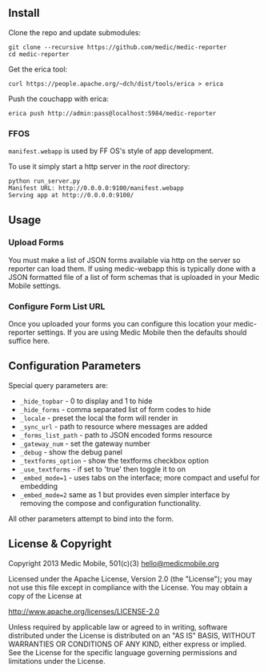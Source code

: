 ## Install

Clone the repo and update submodules:

    git clone --recursive https://github.com/medic/medic-reporter
    cd medic-reporter

Get the erica tool:

    curl https://people.apache.org/~dch/dist/tools/erica > erica

Push the couchapp with erica:

    erica push http://admin:pass@localhost:5984/medic-reporter

### FFOS

`manifest.webapp` is used by FF OS's style of app development.

To use it simply start a http server in the _root_ directory:

    python run_server.py
    Manifest URL: http://0.0.0.0:9100/manifest.webapp
    Serving app at http://0.0.0.0:9100/

## Usage

### Upload Forms

You must make a list of JSON forms available via http on the server so reporter
can load them. If using medic-webapp this is typically done with a JSON
formatted file of a list of form schemas that is uploaded in your Medic Mobile
settings.

### Configure Form List URL

Once you uploaded your forms you can configure this location your
medic-reporter settings.  If you are using Medic Mobile then the defaults
should suffice here.

## Configuration Parameters

Special query parameters are:

* `_hide_topbar` - 0 to display and 1 to hide
* `_hide_forms` - comma separated list of form codes to hide
* `_locale` - preset the local the form will render in
* `_sync_url` - path to resource where messages are added
* `_forms_list_path` - path to JSON encoded forms resource
* `_gateway_num` - set the gateway number
* `_debug` - show the debug panel
* `_textforms_option` - show the textforms checkbox option
* `_use_textforms` - if set to 'true' then toggle it to on
* `_embed_mode=1` - uses tabs on the interface; more compact and useful for embedding
* `_embed_mode=2` same as 1 but provides even simpler interface by removing the
  compose and configuration functionality.

All other parameters attempt to bind into the form.

## License & Copyright

Copyright 2013 Medic Mobile, 501(c)(3)  <hello@medicmobile.org>

Licensed under the Apache License, Version 2.0 (the "License");
you may not use this file except in compliance with the License.
You may obtain a copy of the License at

   http://www.apache.org/licenses/LICENSE-2.0

Unless required by applicable law or agreed to in writing, software
distributed under the License is distributed on an "AS IS" BASIS,
WITHOUT WARRANTIES OR CONDITIONS OF ANY KIND, either express or implied.
See the License for the specific language governing permissions and
limitations under the License.
